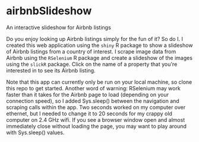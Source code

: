 # airbnbSlideshow
An interactive slideshow for Airbnb listings

Do you enjoy looking up Airbnb listings simply for the fun of it?
So do I.
I created this web application using the `shiny` R package to show a slideshow of Airbnb listings from a country of interest.
I scrape image data from Airbnb using the `RSelenium` R package and create a slideshow of the images using the `slickR` package.
Click on the name of a property that you're interested in to see its Airbnb listing.

Note that this app can currently only be run on your local machine, so clone this repo to get started.
Another word of warning: RSelenium may work faster than it takes for the Airbnb page to load (depending on your connection speed), so I added Sys.sleep() between the navigation and scraping calls within the app.
Two seconds worked on my computer over ethernet, but I needed to change it to 20 seconds for my crappy old computer on 2.4 GHz wifi.
If you see a browser window open and almost immediately close without loading the page, you may want to play around with Sys.sleep() values.
